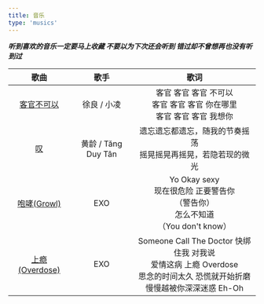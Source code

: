 ```yaml
---
title: 音乐
type: 'musics'
---
```


**_听到喜欢的音乐一定要马上收藏 不要以为下次还会听到 错过却不曾想再也没有听到过_**

|                            歌曲                             |        歌手         |                             歌词                             |
| :---------------------------------------------------------: | :-----------------: | :----------------------------------------------------------: |
|    [客官不可以](https://music.163.com/#/song?id=174963)     |     徐良 / 小凌     | 客官 客官 客官 不可以 <br>客官 客官 客官 你在哪里<br>客官 客官 客官 我想你 |
|      [叹](https://music.163.com/#/song?id=1901049671)       | 黄龄 / Tăng Duy Tân | 遗忘遗忘都遗忘，随我的节奏摇荡<br/>摇晃摇晃再摇晃，若隐若现的微光 |
|  [咆哮(Growl)](https://music.163.com/#/song?id=555973319)   |         EXO         | Yo Okay sexy<br/>现在很危险 正要警告你<br/>（警告你）<br/>怎么不知道<br/>（You don't know） |
| [上瘾 (Overdose)](https://music.163.com/#/song?id=28497217) |         EXO         | Someone Call The Doctor 快绑住我 对我说<br/>爱情这病 上瘾 Overdose<br/>思念的时间太久 恐慌就开始折磨<br/>慢慢越被你深深迷惑 Eh-Oh |
